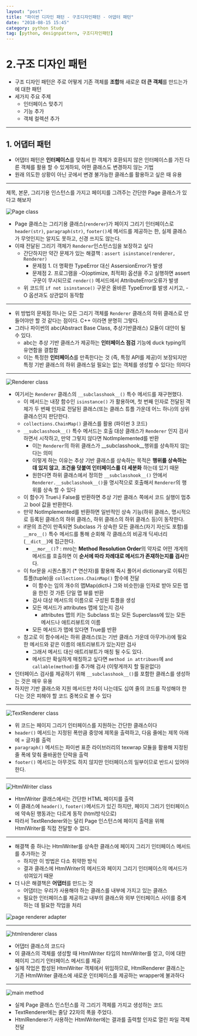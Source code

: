 ```yaml
---
layout: "post"
title: "파이썬 디자인 패턴 - 구조디자인패턴 - 어댑터 패턴"
date: "2018-08-15 15:45"
category: python Study
tag: [python, designpattern, 구조디자인패턴]
---
```





# 2.구조 디자인 패턴
 * 구조 디자인 패턴은 주로 어떻게 기존 객체를 **조합**해 새로운 **더 큰 객체**를 만드는가에 대한 패턴
 * 세가지 주요 주제
   - 인터페이스 맞추기
   - 기능 추가
   - 객체 컬렉션 추가




***

## 1. 어댑터 패턴

* 어댑터 패턴은 **인터페이스**를 맞춰서 한 객체가 호환되지 않은 인터페이스를 가진 다른 객체를 활용 할 수 있게하되, 어떤 클래스도 변경하지 않는 기법
* 원래 의도한 상황이 아닌 곳에서 변경 불가능한 클래스를 활용하고 싶은 때 유용

***

제목, 본문, 그리기용 인스턴스를 가지고 페이지를 그려주는 간단한 Page 클래스가 있다고 해보자

![Page class](http://mino-park7.github.io/assets/images/2018/08/page-class.png)

* Page 클래스는 그리기용 클래스(`renderer`)가 페이지 그리기 인터페이스로 `header(str)`, `paragraph(str)`, `footer()`세 메서드를 제공하는 한, 실제 클래스가 무엇인지는 알지도 못하고, 신경 쓰지도 않는다.
* 이때 전달된 그리기 객체가 `Renderer`인스턴스임을 보장하고 싶다
  - 간단하지만 약간 문제가 있는 해결책 : `assert isinstance(renderer, Renderer)`
    - 문제점 1. 더 명확한 TypeError 대신 AssersionError가 발생
    - 문제점 2. 프로그램을 -O(optimize, 최적화) 옵션을 주고 실행하면 assert 구문이 무시되므로 `render()` 메서드에서 AttributeError오류가 발생
  - 위 코드의 `if not isinstance()` 구문은 올바른 TypeError를 발생 시키고, -O 옵션과도 상관없이 동작함


***

* 위 방법의 문제점 하나는 모든 그리기 객체를 `Renderer` 클래스의 하위 클래스로 만들어야만 할 것 같다는 점이다. C++ 이라면 분명히 그렇다.
* 그러나 파이썬의 abc(Abstract Base Class, 추상기반클래스) 모듈이 대안이 될 수 있다.
  - abc는 추상 기반 클래스가 제공하는 **인터페이스 점검** 기능에 duck typing의 유연함을 결합함
  - 이는 특정한 **인터페이스**를 만족한다는 것 (즉, 특정 API를 제공)이 보장되지만 특정 기반 클래스의 하위 클래스일 필요는 없는 객체를 생성할 수 있다는 의미다

***

![Renderer class](http://mino-park7.github.io/assets/images/2018/08/renderer-class.png)

* 여기서는 `Renderer` 클래스의 `__subclasshook__()` 특수 메서드를 재구현했다.
  - 이 메서드는 내장 함수인 `isinstance()` 가 활용하며, 첫 번째 인자로 전달된 객체가 두 번째 인자로 전달된 클래스(또는 클래스 튜플 가운데 어느 하나)의 상위 클래스인지 판단한다.
  - `collections.ChainMap()` 클래스를 활용 (파이썬 3 코드)
  - `__subclasshook__()` 특수 메서드는 호출 대상 클래스가 `Renderer` 인지 검사하면서 시작하고, 만약 그렇지 않다면 NotImplemented를 반환
    - 이는 `Renderer`의 하위 클래스가 __subclasshook__행위를 상속하지 않는다는 의미
    - 이렇게 하는 이유는 추상 기반 클래스를 상속하는 목적은 **행위를 상속하는데 있지 않고**, **조건을 덧붙여 인터페이스를 더 세분화** 하는데 있기 때문
    - 원한다면 하위 클래스에서 정의한 `__subclasshook__()` 안에서 `Renderer.__subclasshook__()`을 명시적으로 호출해서 `Renderer`의 행위를 상속 할 수 있다
  - 이 함수가 True나 False를 반환하면 추상 기반 클래스 쪽에서 코드 실행이 멈추고 bool 값을 반환한다.
  - 만약 NotImplemented를 반환하면 일반적인 상속 기능(하위 클래스, 명시적으로 등록된 클래스의 하위 클래스, 하위 클래스의 하위 클래스 등)이 동작한다.
  - if문의 조건이 만족되면 Subclass 가 상속한 모든 클래스(자기 자신도 포함)를 `__mro__()` 특수 메서드를 통해 순회해 각 클래스의 비공개 딕셔너리 (`__dict__`)에 접근한다.
    - `__mor__()`? : mro는 **Method Resolution Order**의 약자로 어떤 개게의 메서드를 호출하면 이 **순서에 따라 차례대로 메서드가 존재하는지를 검사**한다.
  - 이 for문을 시퀀스풀기 (* 연산자)를 활용해 즉시 풀어서 dictionary로 이뤄진 튜플(tuple)을 `collections.ChainMap()` 함수에 전달
    - 이 함수는 임의 개수의 맵Map(dict나 그와 비슷한)을 인자로 받아 모든 맵을 한친 것 가튼 단일 맵 뷰를 반환
    - 검사 대상 메서드의 이름으로 구성된 튜플을 생성
    - 모든 메서드가 attributes 맵에 있는지 검사
      - attributes 맵의 키는 Subclass 또는 모든 Superclass에 있는 모든 메서드나 애트리뷰트의 이름
    - 모든 메서드가 맵에 있다면 True를 반환
  - 참고로 이 함수에서는 하위 클래스(또는 기반 클래스 가운데 아무거나)에 필요한 메서드와 같은 이름의 애트리뷰트가 있는지만 검사
    - 그래서 메서드 대신 애트리뷰트가 매칭 될 수도 있다.
    - 메서드만 확실하게 매칭하고 싶다면 `method in attribues`에 `and callable(method)`를 추가해 검사 (이렇게까지 할 필욘없다)
* 인터페이스 검사를 제공하기 위해 `__subclasshook__()`를 포함한 클래스를 생성하는 것은 매우 유용
* 하지만 기반 클래스와 지원 메서드만 차이 나는데도 십여 줄의 코드를 작성해야 한다는 것은 피해야 할 코드 중복으로 볼 수 있다

***

![TextRenderer class](http://mino-park7.github.io/assets/images/2018/08/textrenderer-class.png)

* 위 코드는 페이지 그리기 인터페이스를 지원하는 간단한 클래스이다
* `header()` 메서드는 지정된 폭만큼 중앙에 제목을 출력하고, 다음 줄에는 제목 아래에 = 글자를 출력
* `paragraph()` 메서드는 파이썬 표준 라이브러리의 texwrap 모듈을 활용해 지정된 줄 폭에 맞춰 줄바꿈한 단락을 출력
* `footer()` 메서드는 아무것도 하지 않지만 인터페이스의 일부이므로 반드시 있어야한다.

***

![HtmlWriter class](http://mino-park7.github.io/assets/images/2018/08/htmlwriter-class.png)

* HtmlWriter 클래스에서는 간단한 HTML 페이지를 출력
* 이 클래스에 `header()`, `footer()`메서드가 있긴 하지만, 페이지 그리기 인터페이스에 약속된 행동과는 다르게 동작 (html방식으로)
* 따라서 TextRenderer와는 달리 Page 인스턴스에 페이지 출력을 위해 HtmlWriter를 직접 전달할 수 없다.

***

* 해결책 중 하나는 HtmlWriter를 상속한 클래스에 페이지 그리기 인터페이스 메서드를 추가하는 것
  - 하지만 이 방법은 다소 취약한 방식
  - 결과 클래스에 HtmlWriter의 메서드와 페이지 그리기 인터페이스의 메서드가 섞여있기 때문
* 더 나은 해결책은 **어댑터**를 만드는 것
  - 어댑터는 우리가 사용해야 하는 클래스를 내부에 가지고 있는 클래스
  - 필요한 인터페이스를 제공하고 내부의 클래스와 외부 인터페이스 사이를 중계하는 데 필요한 작업을 처리

![page renderer adapter](http://mino-park7.github.io/assets/images/2018/08/page-renderer-adapter.png)

***

![htmlrenderer class](http://mino-park7.github.io/assets/images/2018/08/htmlrenderer-class.png)

* 어댑터 클래스의 코드다
* 이 클래스의 객체를 생성할 때 HtmlWriter 타입의 htmlWriter를 얻고, 이에 대한 페이지 그리기 인터페이스 메서드를 제공
* 실제 작업은 합성된 HtmlWriter 객체에서 위임하므로, HtmlRenderer 클래스는 기존 HtmlWriter 클래스에 새로운 인터페이스를 제공하는 wrapper에 불과하다

***

![main method](http://mino-park7.github.io/assets/images/2018/08/main-method.png)

* 실제 Page 클래스 인스턴스를 각 그리기 객체를 가지고 생성하는 코드
* TextRenderer에는 줄당 22자의 폭을 주었다.
* HtmlRenderer가 사용하는 HtmlWriter에는 결과를 출력할 인자로 열린 파일 객체 전달

